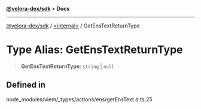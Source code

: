 [**@velora-dex/sdk**](../../README.md) • **Docs**

***

[@velora-dex/sdk](../../globals.md) / [\<internal\>](../README.md) / GetEnsTextReturnType

# Type Alias: GetEnsTextReturnType

> **GetEnsTextReturnType**: `string` \| `null`

## Defined in

node\_modules/viem/\_types/actions/ens/getEnsText.d.ts:25
